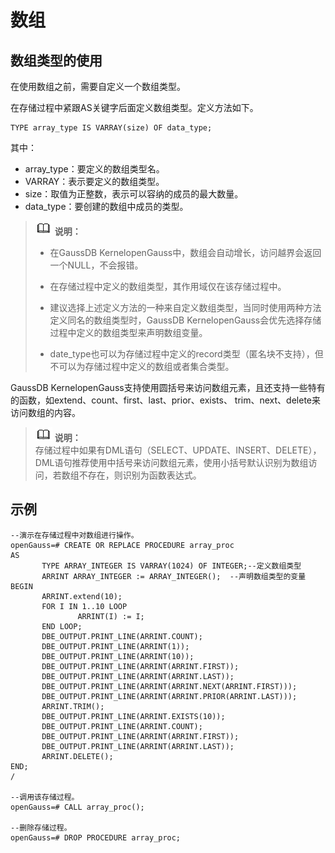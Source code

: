 # 数组<a name="ZH-CN_TOPIC_0289900692"></a>

## 数组类型的使用<a name="zh-cn_topic_0283137521_zh-cn_topic_0237122214_zh-cn_topic_0059778979_s9b23a1cdca6042f3ae428afa25038607"></a>

在使用数组之前，需要自定义一个数组类型。

在存储过程中紧跟AS关键字后面定义数组类型。定义方法如下。

```
TYPE array_type IS VARRAY(size) OF data_type;
```

其中：

-   array\_type：要定义的数组类型名。
-   VARRAY：表示要定义的数组类型。
-   size：取值为正整数，表示可以容纳的成员的最大数量。
-   data\_type：要创建的数组中成员的类型。

>![](public_sys-resources/icon-note.gif) **说明：**  
>-   在GaussDB KernelopenGauss中，数组会自动增长，访问越界会返回一个NULL，不会报错。
>
>-   在存储过程中定义的数组类型，其作用域仅在该存储过程中。
>  
>-   建议选择上述定义方法的一种来自定义数组类型，当同时使用两种方法定义同名的数组类型时，GaussDB KernelopenGauss会优先选择存储过程中定义的数组类型来声明数组变量。
>  
>-   date_type也可以为存储过程中定义的record类型（匿名块不支持），但不可以为存储过程中定义的数组或者集合类型。

GaussDB KernelopenGauss支持使用圆括号来访问数组元素，且还支持一些特有的函数，如extend、count、first、last、prior、exists、 trim、next、delete来访问数组的内容。

>![](public_sys-resources/icon-note.gif) **说明：**   
>存储过程中如果有DML语句（SELECT、UPDATE、INSERT、DELETE），DML语句推荐使用中括号来访问数组元素，使用小括号默认识别为数组访问，若数组不存在，则识别为函数表达式。

## 示例<a name="zh-cn_topic_0059778979_s471412484c0048debf8a78d76cf1a439"></a>

```
--演示在存储过程中对数组进行操作。
openGauss=# CREATE OR REPLACE PROCEDURE array_proc
AS 
       TYPE ARRAY_INTEGER IS VARRAY(1024) OF INTEGER;--定义数组类型
       ARRINT ARRAY_INTEGER := ARRAY_INTEGER();  --声明数组类型的变量 
BEGIN 
       ARRINT.extend(10);  
       FOR I IN 1..10 LOOP  
               ARRINT(I) := I; 
       END LOOP; 
       DBE_OUTPUT.PRINT_LINE(ARRINT.COUNT);  
       DBE_OUTPUT.PRINT_LINE(ARRINT(1));  
       DBE_OUTPUT.PRINT_LINE(ARRINT(10)); 
       DBE_OUTPUT.PRINT_LINE(ARRINT(ARRINT.FIRST)); 
       DBE_OUTPUT.PRINT_LINE(ARRINT(ARRINT.LAST));
       DBE_OUTPUT.PRINT_LINE(ARRINT(ARRINT.NEXT(ARRINT.FIRST)));
       DBE_OUTPUT.PRINT_LINE(ARRINT(ARRINT.PRIOR(ARRINT.LAST)));
       ARRINT.TRIM();
       DBE_OUTPUT.PRINT_LINE(ARRINT.EXISTS(10));
       DBE_OUTPUT.PRINT_LINE(ARRINT.COUNT);
       DBE_OUTPUT.PRINT_LINE(ARRINT(ARRINT.FIRST)); 
       DBE_OUTPUT.PRINT_LINE(ARRINT(ARRINT.LAST));
       ARRINT.DELETE();
END;  
/

--调用该存储过程。
openGauss=# CALL array_proc();

--删除存储过程。
openGauss=# DROP PROCEDURE array_proc;
```

